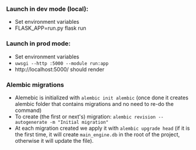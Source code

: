 ### Launch in dev mode (local):

* Set environment variables
* FLASK_APP=run.py flask run

### Launch in prod mode:
* Set environment variables
* `uwsgi --http :5000 --module run:app`
* http://localhost:5000/ should render

### Alembic migrations

* Alemebic is initialized with `alembic init alembic` (once done it creates alembic 
folder that contains migrations and no need to re-do the command)
* To create (the first or next's) migration: `alembic revision --autogenerate -m "Initial migration"`
* At each migration created we apply it with `alembic upgrade head` (if it is the first time, it will create 
`main_engine.db` in the root of the project, otherwise it will update the file).
